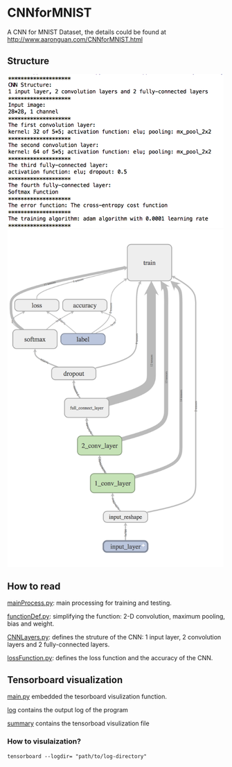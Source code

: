 # CNNforMNIST
A CNN for MNIST Dataset, the details could be found at http://www.aaronguan.com/CNNforMNIST.html

## Structure

<img src="https://github.com/aaronzguan/CNNforMNIST/blob/master/stucture.png" width="500"/>

<img src="https://github.com/aaronzguan/CNNforMNIST/blob/master/stucture_graph.png" width="500"/>

## How to read

[mainProcess.py](/mainProcess.py): main processing for training and testing.

[functionDef.py](/functionDef.py): simplifying the function: 2-D convolution, maximum pooling, bias and weight.

[CNNLayers.py](/CNNLayers.py): defines the struture of the CNN: 1 input layer, 2 convolution layers and 2 fully-connected layers.

[lossFunction.py](/lossFunction.py): defines the loss function and the accuracy of the CNN.

## Tensorboard visualization

[main.py](/main.py) embedded the tesorboard visulization function.

[log](/log) contains the output log of the program

[summary](/summary) contains the tensorboad visulization file

### How to visulaization?

    tensorboard --logdir= "path/to/log-directory"
